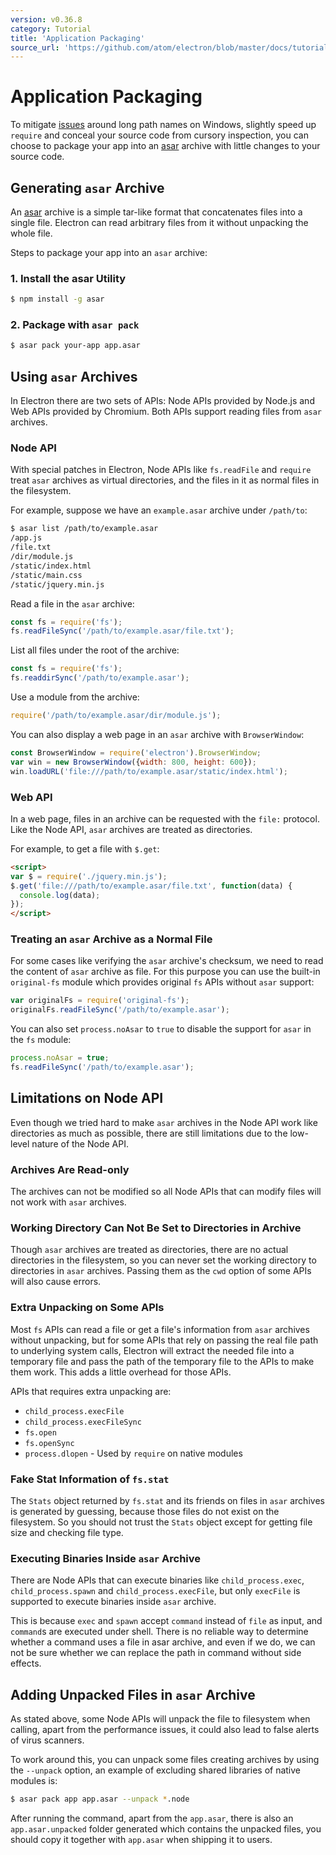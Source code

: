 ```yaml
---
version: v0.36.8
category: Tutorial
title: 'Application Packaging'
source_url: 'https://github.com/atom/electron/blob/master/docs/tutorial/application-packaging.md'
---
```


# Application Packaging

To mitigate [issues](https://github.com/joyent/node/issues/6960) around long
path names on Windows, slightly speed up `require` and conceal your source code
from cursory inspection, you can choose to package your app into an [asar][asar]
archive with little changes to your source code.

## Generating `asar` Archive

An [asar][asar] archive is a simple tar-like format that concatenates files
into a single file. Electron can read arbitrary files from it without unpacking
the whole file.

Steps to package your app into an `asar` archive:

### 1. Install the asar Utility

```bash
$ npm install -g asar
```

### 2. Package with `asar pack`

```bash
$ asar pack your-app app.asar
```

## Using `asar` Archives

In Electron there are two sets of APIs: Node APIs provided by Node.js and Web
APIs provided by Chromium. Both APIs support reading files from `asar` archives.

### Node API

With special patches in Electron, Node APIs like `fs.readFile` and `require`
treat `asar` archives as virtual directories, and the files in it as normal
files in the filesystem.

For example, suppose we have an `example.asar` archive under `/path/to`:

```bash
$ asar list /path/to/example.asar
/app.js
/file.txt
/dir/module.js
/static/index.html
/static/main.css
/static/jquery.min.js
```

Read a file in the `asar` archive:

```javascript
const fs = require('fs');
fs.readFileSync('/path/to/example.asar/file.txt');
```

List all files under the root of the archive:

```javascript
const fs = require('fs');
fs.readdirSync('/path/to/example.asar');
```

Use a module from the archive:

```javascript
require('/path/to/example.asar/dir/module.js');
```

You can also display a web page in an `asar` archive with `BrowserWindow`:

```javascript
const BrowserWindow = require('electron').BrowserWindow;
var win = new BrowserWindow({width: 800, height: 600});
win.loadURL('file:///path/to/example.asar/static/index.html');
```

### Web API

In a web page, files in an archive can be requested with the `file:` protocol.
Like the Node API, `asar` archives are treated as directories.

For example, to get a file with `$.get`:

```html
<script>
var $ = require('./jquery.min.js');
$.get('file:///path/to/example.asar/file.txt', function(data) {
  console.log(data);
});
</script>
```

### Treating an `asar` Archive as a Normal File

For some cases like verifying the `asar` archive's checksum, we need to read the
content of `asar` archive as file. For this purpose you can use the built-in
`original-fs` module which provides original `fs` APIs without `asar` support:

```javascript
var originalFs = require('original-fs');
originalFs.readFileSync('/path/to/example.asar');
```

You can also set `process.noAsar` to `true` to disable the support for `asar` in
the `fs` module:

```javascript
process.noAsar = true;
fs.readFileSync('/path/to/example.asar');
```

## Limitations on Node API

Even though we tried hard to make `asar` archives in the Node API work like
directories as much as possible, there are still limitations due to the
low-level nature of the Node API.

### Archives Are Read-only

The archives can not be modified so all Node APIs that can modify files will not
work with `asar` archives.

### Working Directory Can Not Be Set to Directories in Archive

Though `asar` archives are treated as directories, there are no actual
directories in the filesystem, so you can never set the working directory to
directories in `asar` archives. Passing them as the `cwd` option of some APIs
will also cause errors.

### Extra Unpacking on Some APIs

Most `fs` APIs can read a file or get a file's information from `asar` archives
without unpacking, but for some APIs that rely on passing the real file path to
underlying system calls, Electron will extract the needed file into a
temporary file and pass the path of the temporary file to the APIs to make them
work. This adds a little overhead for those APIs.

APIs that requires extra unpacking are:

* `child_process.execFile`
* `child_process.execFileSync`
* `fs.open`
* `fs.openSync`
* `process.dlopen` - Used by `require` on native modules

### Fake Stat Information of `fs.stat`

The `Stats` object returned by `fs.stat` and its friends on files in `asar`
archives is generated by guessing, because those files do not exist on the
filesystem. So you should not trust the `Stats` object except for getting file
size and checking file type.

### Executing Binaries Inside `asar` Archive

There are Node APIs that can execute binaries like `child_process.exec`,
`child_process.spawn` and `child_process.execFile`, but only `execFile` is
supported to execute binaries inside `asar` archive.

This is because `exec` and `spawn` accept `command` instead of `file` as input,
and `command`s are executed under shell. There is no reliable way to determine
whether a command uses a file in asar archive, and even if we do, we can not be
sure whether we can replace the path in command without side effects.

## Adding Unpacked Files in `asar` Archive

As stated above, some Node APIs will unpack the file to filesystem when
calling, apart from the performance issues, it could also lead to false alerts
of virus scanners.

To work around this, you can unpack some files creating archives by using the
`--unpack` option, an example of excluding shared libraries of native modules
is:

```bash
$ asar pack app app.asar --unpack *.node
```

After running the command, apart from the `app.asar`, there is also an
`app.asar.unpacked` folder generated which contains the unpacked files, you
should copy it together with `app.asar` when shipping it to users.

[asar]: https://github.com/atom/asar
